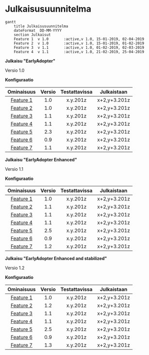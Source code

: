 # Julkaisusuunnitelma


```mermaid
gantt
    title Julkaisusuunnitelma
    dateFormat  DD-MM-YYYY
    section Julkaisut
    Feature 1  v 1.0       :active,v 1.0, 15-01-2019, 02-04-2019
    Feature 2  v 1.0       :active,v 1.0, 15-01-2019, 01-02-2019
    Feature 3  v 1.1       :active,v 1.0, 01-02-2019, 02-03-2019
    Feature 4  v 1.1       :active,v 1.0, 21-02-2019, 25-04-2019
```




**Julkaisu "EarlyAdopter"**

Versio 1.0

**Konfiguraatio**

| Ominaisuus | Versio | Testattavissa | Julkaistaan |
|:-:|:-:|:-:|:-:|
| [Feature 1]() | 1.0 | x.y.201z | x+2,y+3.201z |
| [Feature 2]() | 1.0 | x.y.201z | x+2,y+3.201z |
| [Feature 3]() | 1.1 | x.y.201z | x+2,y+3.201z |
| [Feature 4]() | 1.1 | x.y.201z | x+2,y+3.201z |
| [Feature 5]() | 2.3 | x.y.201z | x+2,y+3.201z |
| [Feature 6]() | 0.9 | x.y.201z | x+2,y+3.201z |
| [Feature 7]() | 1.1 | x.y.201z | x+2,y+3.201z |




**Julkaisu "EarlyAdopter Enhanced"**

Versio 1.1

**Konfiguraatio**

| Ominaisuus | Versio | Testattavissa | Julkaistaan |
|:-:|:-:|:-:|:-:|
| [Feature 1]() | 1.0 | x.y.201z | x+2,y+3.201z |
| [Feature 2]() | 1.1 | x.y.201z | x+2,y+3.201z |
| [Feature 3]() | 1.1 | x.y.201z | x+2,y+3.201z |
| [Feature 4]() | 1.1 | x.y.201z | x+2,y+3.201z |
| [Feature 5]() | 2.5 | x.y.201z | x+2,y+3.201z |
| [Feature 6]() | 0.9 | x.y.201z | x+2,y+3.201z |
| [Feature 7]() | 1.2 | x.y.201z | x+2,y+3.201z |


**Julkaisu "EarlyAdopter Enhanced and stabilized"**

Versio 1.2

**Konfiguraatio**

| Ominaisuus | Versio | Testattavissa | Julkaistaan |
|:-:|:-:|:-:|:-:|
| [Feature 1]() | 1.0 | x.y.201z | x+2,y+3.201z |
| [Feature 2]() | 1.2 | x.y.201z | x+2,y+3.201z |
| [Feature 3]() | 1.1 | x.y.201z | x+2,y+3.201z |
| [Feature 4]() | 1.1 | x.y.201z | x+2,y+3.201z |
| [Feature 5]() | 2.5 | x.y.201z | x+2,y+3.201z |
| [Feature 6]() | 0.9 | x.y.201z | x+2,y+3.201z |
| [Feature 7]() | 1.3 | x.y.201z | x+2,y+3.201z |
